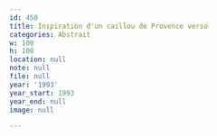 ```yaml
---
id: 450
title: Inspiration d'un caillou de Provence verso
categories: Abstrait
w: 100
h: 100
location: null
note: null
file: null
year: '1993'
year_start: 1993
year_end: null
image: null

---
```

